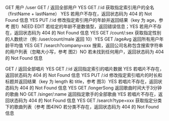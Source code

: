 GET 用户 /user
GET / 返回全部用户 YES
GET /:id 获取指定索引用户的全名（firstName + lastName） YES
    若用户不存在，返回状态码为 404 的 Not Found 信息 YES
PUT /:id 修改指定索引用户的年龄并返回结果（key 为 age，参考 图1）NEED EDIT
    若给定的年龄不是数值型，返回错误信息；YES
    若用户不存在，返回状态码为 404 的 Not Found 信息 YES
GET /count/:sex 获取指定性别的人数统计（例: /user/count/male 返回 10）YES
GET /ageAvg 返回所有用户年龄平均值 YES
GET /search?company=xxx 搜索，返回公司名称包含搜索字符串的用户列表（忽略大小写，参考 图2）NO
    若未找到任何用户，返回状态码为 404 的 Not Found 信息


GET / 返回全部唱片 YES
GET /:id 返回指定索引的唱片数据 YES
    若唱片不存在，返回状态码为 404 的 Not Found 信息 YES
PUT /:id 修改指定索引唱片的时长和标题并返回结果（key 为 length 和 title，参考 图3）YES
    若唱片不存在，返回状态码为 404 的 Not Found 信息 YES
GET /longerSong 返回歌曲时间大于3分钟的歌曲 NO
GET /singer/:name 返回指定歌手的全部歌曲 YES
    若唱片不存在，返回状态码为 404 的 Not Found 信息 YES
GET /search?type=xxx 获取指定分类下的歌曲列表（参考 图4)NO
    若分类不存在，返回状态码为 404 的 Not Found 信息
